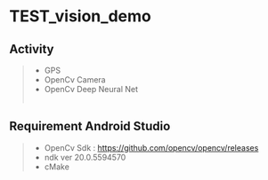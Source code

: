 # TEST_vision_demo

Activity
------------------------------------------
> * GPS
> * OpenCv Camera
> * OpenCv Deep Neural Net
<br><br>

Requirement Android Studio
-------------------------------------------
> * OpenCv Sdk : https://github.com/opencv/opencv/releases
> * ndk ver 20.0.5594570
> * cMake 
